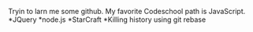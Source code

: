 Tryin to larn me some github.
My favorite Codeschool path is JavaScript.
*JQuery
*node.js
*StarCraft
*Killing history using git rebase
